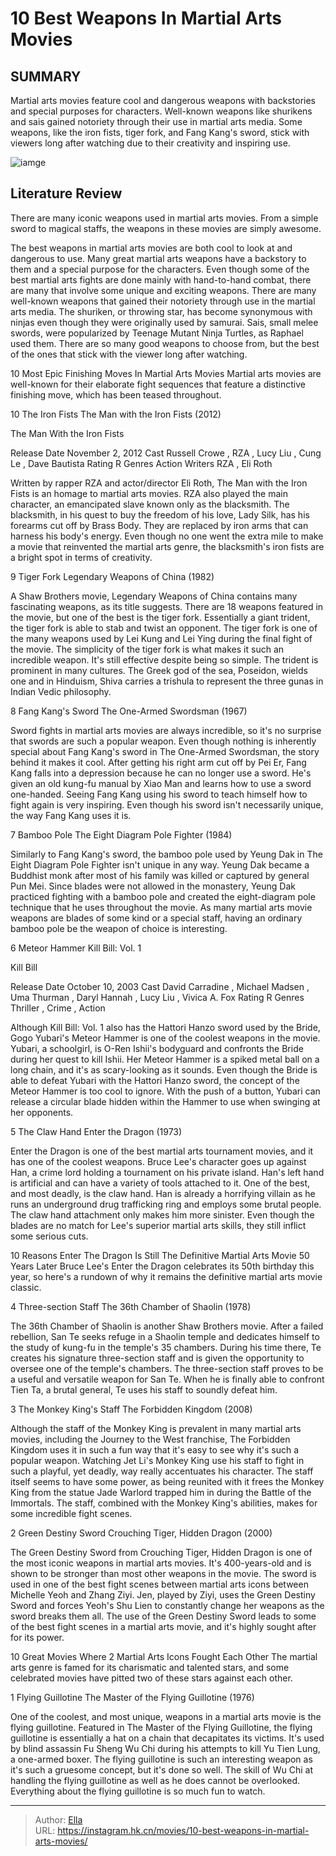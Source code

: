 # 10 Best Weapons In Martial Arts Movies


## SUMMARY 


 Martial arts movies feature cool and dangerous weapons with backstories and special purposes for characters. 
 Well-known weapons like shurikens and sais gained notoriety through their use in martial arts media. 
 Some weapons, like the iron fists, tiger fork, and Fang Kang&#39;s sword, stick with viewers long after watching due to their creativity and inspiring use. 

![iamge](https://static1.srcdn.com/wordpress/wp-content/uploads/2023/07/michelle-yeoh-in-crouching-tiger-hidden-dragon.jpg)

## Literature Review

There are many iconic weapons used in martial arts movies. From a simple sword to magical staffs, the weapons in these movies are simply awesome. 




The best weapons in martial arts movies are both cool to look at and dangerous to use. Many great martial arts weapons have a backstory to them and a special purpose for the characters. Even though some of the best martial arts fights are done mainly with hand-to-hand combat, there are many that involve some unique and exciting weapons.
There are many well-known weapons that gained their notoriety through use in the martial arts media. The shuriken, or throwing star, has become synonymous with ninjas even though they were originally used by samurai. Sais, small melee swords, were popularized by Teenage Mutant Ninja Turtles, as Raphael used them. There are so many good weapons to choose from, but the best of the ones that stick with the viewer long after watching.
            
 
 10 Most Epic Finishing Moves In Martial Arts Movies 
Martial arts movies are well-known for their elaborate fight sequences that feature a distinctive finishing move, which has been teased throughout.












 








 10  The Iron Fists 
The Man with the Iron Fists (2012)
        

  The Man With the Iron Fists  


  Release Date    November 2, 2012     Cast    Russell Crowe , RZA , Lucy Liu , Cung Le , Dave Bautista     Rating    R     Genres    Action     Writers    RZA , Eli Roth    


Written by rapper RZA and actor/director Eli Roth, The Man with the Iron Fists is an homage to martial arts movies. RZA also played the main character, an emancipated slave known only as the blacksmith. The blacksmith, in his quest to buy the freedom of his love, Lady Silk, has his forearms cut off by Brass Body. They are replaced by iron arms that can harness his body&#39;s energy. Even though no one went the extra mile to make a movie that reinvented the martial arts genre, the blacksmith&#39;s iron fists are a bright spot in terms of creativity.





 9  Tiger Fork 
Legendary Weapons of China (1982)
        

A Shaw Brothers movie, Legendary Weapons of China contains many fascinating weapons, as its title suggests. There are 18 weapons featured in the movie, but one of the best is the tiger fork. Essentially a giant trident, the tiger fork is able to stab and twist an opponent. The tiger fork is one of the many weapons used by Lei Kung and Lei Ying during the final fight of the movie. The simplicity of the tiger fork is what makes it such an incredible weapon. It&#39;s still effective despite being so simple.
The trident is prominent in many cultures. The Greek god of the sea, Poseidon, wields one and in Hinduism, Shiva carries a trishula to represent the three gunas in Indian Vedic philosophy. 






 8  Fang Kang&#39;s Sword 
The One-Armed Swordsman (1967)


 







Sword fights in martial arts movies are always incredible, so it&#39;s no surprise that swords are such a popular weapon. Even though nothing is inherently special about Fang Kang&#39;s sword in The One-Armed Swordsman, the story behind it makes it cool. After getting his right arm cut off by Pei Er, Fang Kang falls into a depression because he can no longer use a sword. He&#39;s given an old kung-fu manual by Xiao Man and learns how to use a sword one-handed. Seeing Fang Kang using his sword to teach himself how to fight again is very inspiring. Even though his sword isn&#39;t necessarily unique, the way Fang Kang uses it is.





 7  Bamboo Pole 
The Eight Diagram Pole Fighter (1984)
        

Similarly to Fang Kang&#39;s sword, the bamboo pole used by Yeung Dak in The Eight Diagram Pole Fighter isn&#39;t unique in any way. Yeung Dak became a Buddhist monk after most of his family was killed or captured by general Pun Mei. Since blades were not allowed in the monastery, Yeung Dak practiced fighting with a bamboo pole and created the eight-diagram pole technique that he uses throughout the movie. As many martial arts movie weapons are blades of some kind or a special staff, having an ordinary bamboo pole be the weapon of choice is interesting.





 6  Meteor Hammer 
Kill Bill: Vol. 1


 







  Kill Bill  


  Release Date    October 10, 2003     Cast    David Carradine , Michael Madsen , Uma Thurman , Daryl Hannah , Lucy Liu , Vivica A. Fox     Rating    R     Genres    Thriller , Crime , Action    


Although Kill Bill: Vol. 1 also has the Hattori Hanzo sword used by the Bride, Gogo Yubari&#39;s Meteor Hammer is one of the coolest weapons in the movie. Yubari, a schoolgirl, is O-Ren Ishii&#39;s bodyguard and confronts the Bride during her quest to kill Ishii. Her Meteor Hammer is a spiked metal ball on a long chain, and it&#39;s as scary-looking as it sounds. Even though the Bride is able to defeat Yubari with the Hattori Hanzo sword, the concept of the Meteor Hammer is too cool to ignore. With the push of a button, Yubari can release a circular blade hidden within the Hammer to use when swinging at her opponents.





 5  The Claw Hand 
Enter the Dragon (1973)
        

Enter the Dragon is one of the best martial arts tournament movies, and it has one of the coolest weapons. Bruce Lee&#39;s character goes up against Han, a crime lord holding a tournament on his private island. Han&#39;s left hand is artificial and can have a variety of tools attached to it. One of the best, and most deadly, is the claw hand. Han is already a horrifying villain as he runs an underground drug trafficking ring and employs some brutal people. The claw hand attachment only makes him more sinister. Even though the blades are no match for Lee&#39;s superior martial arts skills, they still inflict some serious cuts.
            
 
 10 Reasons Enter The Dragon Is Still The Definitive Martial Arts Movie 50 Years Later 
Bruce Lee&#39;s Enter the Dragon celebrates its 50th birthday this year, so here&#39;s a rundown of why it remains the definitive martial arts movie classic. 








 4  Three-section Staff 
The 36th Chamber of Shaolin (1978)
        

The 36th Chamber of Shaolin is another Shaw Brothers movie. After a failed rebellion, San Te seeks refuge in a Shaolin temple and dedicates himself to the study of kung-fu in the temple&#39;s 35 chambers. During his time there, Te creates his signature three-section staff and is given the opportunity to oversee one of the temple&#39;s chambers. The three-section staff proves to be a useful and versatile weapon for San Te. When he is finally able to confront Tien Ta, a brutal general, Te uses his staff to soundly defeat him.





 3  The Monkey King&#39;s Staff 
The Forbidden Kingdom (2008)
        

Although the staff of the Monkey King is prevalent in many martial arts movies, including the Journey to the West franchise, The Forbidden Kingdom uses it in such a fun way that it&#39;s easy to see why it&#39;s such a popular weapon. Watching Jet Li&#39;s Monkey King use his staff to fight in such a playful, yet deadly, way really accentuates his character. The staff itself seems to have some power, as being reunited with it frees the Monkey King from the statue Jade Warlord trapped him in during the Battle of the Immortals. The staff, combined with the Monkey King&#39;s abilities, makes for some incredible fight scenes.





 2  Green Destiny Sword 
Crouching Tiger, Hidden Dragon (2000)


 







The Green Destiny Sword from Crouching Tiger, Hidden Dragon is one of the most iconic weapons in martial arts movies. It&#39;s 400-years-old and is shown to be stronger than most other weapons in the movie. The sword is used in one of the best fight scenes between martial arts icons between Michelle Yeoh and Zhang Ziyi. Jen, played by Ziyi, uses the Green Destiny Sword and forces Yeoh&#39;s Shu Lien to constantly change her weapons as the sword breaks them all. The use of the Green Destiny Sword leads to some of the best fight scenes in a martial arts movie, and it&#39;s highly sought after for its power.
            
 
 10 Great Movies Where 2 Martial Arts Icons Fought Each Other 
The martial arts genre is famed for its charismatic and talented stars, and some celebrated movies have pitted two of these stars against each other.








 1  Flying Guillotine 
The Master of the Flying Guillotine (1976)
        

One of the coolest, and most unique, weapons in a martial arts movie is the flying guillotine. Featured in The Master of the Flying Guillotine, the flying guillotine is essentially a hat on a chain that decapitates its victims. It&#39;s used by blind assassin Fu Sheng Wu Chi during his attempts to kill Yu Tien Lung, a one-armed boxer. The flying guillotine is such an interesting weapon as it&#39;s such a gruesome concept, but it&#39;s done so well. The skill of Wu Chi at handling the flying guillotine as well as he does cannot be overlooked. Everything about the flying guillotine is so much fun to watch. 

---

> Author: [Ella](https://instagram.hk.cn/)  
> URL: https://instagram.hk.cn/movies/10-best-weapons-in-martial-arts-movies/  

